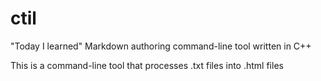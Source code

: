 # ctil

"Today I learned" Markdown authoring command-line tool written in C++

This is a command-line tool that processes .txt files into .html files
